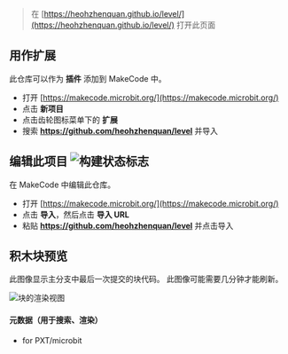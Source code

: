
> 在 [https://heohzhenquan.github.io/level/](https://heohzhenquan.github.io/level/) 打开此页面

## 用作扩展

此仓库可以作为 **插件** 添加到 MakeCode 中。

* 打开 [https://makecode.microbit.org/](https://makecode.microbit.org/)
* 点击 **新项目**
* 点击齿轮图标菜单下的 **扩展**
* 搜索 **https://github.com/heohzhenquan/level** 并导入

## 编辑此项目 ![构建状态标志](https://github.com/heohzhenquan/level/workflows/MakeCode/badge.svg)

在 MakeCode 中编辑此仓库。

* 打开 [https://makecode.microbit.org/](https://makecode.microbit.org/)
* 点击 **导入**，然后点击 **导入 URL**
* 粘贴 **https://github.com/heohzhenquan/level** 并点击导入

## 积木块预览

此图像显示主分支中最后一次提交的块代码。
此图像可能需要几分钟才能刷新。

![块的渲染视图](https://github.com/heohzhenquan/level/raw/master/.github/makecode/blocks.png)

#### 元数据（用于搜索、渲染）

* for PXT/microbit
<script src="https://makecode.com/gh-pages-embed.js"></script><script>makeCodeRender("{{ site.makecode.home_url }}", "{{ site.github.owner_name }}/{{ site.github.repository_name }}");</script>
